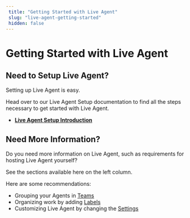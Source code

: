 ```yaml
---
 title: "Getting Started with Live Agent" 
 slug: "live-agent-getting-started" 
 hidden: false 
---
```

# Getting Started with Live Agent

## Need to Setup Live Agent?
<div class="divider"></div>

Setting up Live Agent is easy. 

Head over to our Live Agent Setup documentation to find all the steps necessary to get started with Live Agent.

- [**Live Agent Setup Introduction**]({{config.site_url}}ai/handover-providers/live-agent-setup/live-agent-setup-introduction/)

## Need More Information?
<div class="divider"></div>

Do you need more information on Live Agent, such as requirements for hosting Live Agent yourself? 

See the sections available here on the left column.

Here are some recommendations:

<ul>
    <li>Grouping your Agents in <a href="/live-agent/teams">Teams</a></li>
    <li>Organizing work by adding <a href="/live-agent/labels">Labels</a></li>
    <li>Customizing Live Agent by changing the <a href="/live-agent/settings">Settings</a></li>
</ul>